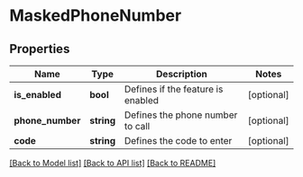 # MaskedPhoneNumber

## Properties
Name | Type | Description | Notes
------------ | ------------- | ------------- | -------------
**is_enabled** | **bool** | Defines if the feature is enabled | [optional] 
**phone_number** | **string** | Defines the phone number to call | [optional] 
**code** | **string** | Defines the code to enter | [optional] 

[[Back to Model list]](../README.md#documentation-for-models) [[Back to API list]](../README.md#documentation-for-api-endpoints) [[Back to README]](../README.md)


